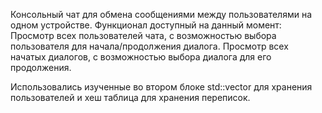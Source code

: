 Консольный чат для обмена сообщениями между пользователями на одном устройстве.
Функционал доступный на данный момент:
Просмотр всех пользователей чата, с возможностью выбора пользователя для начала/продолжения диалога.
Просмотр всех начатых диалогов, с возможностью выбора диалога для его продолжения.

Использовались изученные во втором блоке std::vector для хранения пользователей и хеш таблица для хранения переписок.
